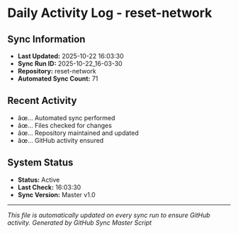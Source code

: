 ﻿# Daily Activity Log - reset-network

## Sync Information
- **Last Updated:** 2025-10-22 16:03:30
- **Sync Run ID:** 2025-10-22_16-03-30
- **Repository:** reset-network
- **Automated Sync Count:** 71

## Recent Activity
- âœ… Automated sync performed
- âœ… Files checked for changes
- âœ… Repository maintained and updated
- âœ… GitHub activity ensured

## System Status
- **Status:** Active
- **Last Check:** 16:03:30
- **Sync Version:** Master v1.0

---
*This file is automatically updated on every sync run to ensure GitHub activity.*
*Generated by GitHub Sync Master Script*
